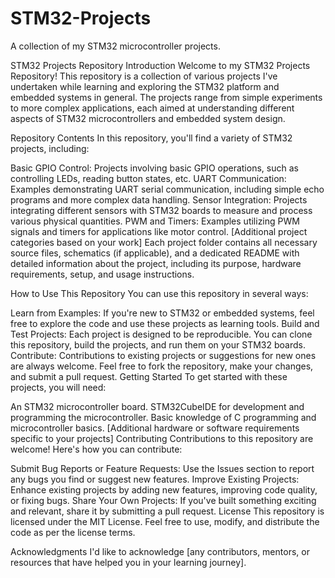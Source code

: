 # STM32-Projects
A collection of my STM32 microcontroller projects.

STM32 Projects Repository
Introduction
Welcome to my STM32 Projects Repository! This repository is a collection of various projects I've undertaken while learning and exploring the STM32 platform and embedded systems in general. The projects range from simple experiments to more complex applications, each aimed at understanding different aspects of STM32 microcontrollers and embedded system design.

Repository Contents
In this repository, you'll find a variety of STM32 projects, including:

Basic GPIO Control: Projects involving basic GPIO operations, such as controlling LEDs, reading button states, etc.
UART Communication: Examples demonstrating UART serial communication, including simple echo programs and more complex data handling.
Sensor Integration: Projects integrating different sensors with STM32 boards to measure and process various physical quantities.
PWM and Timers: Examples utilizing PWM signals and timers for applications like motor control.
[Additional project categories based on your work]
Each project folder contains all necessary source files, schematics (if applicable), and a dedicated README with detailed information about the project, including its purpose, hardware requirements, setup, and usage instructions.

How to Use This Repository
You can use this repository in several ways:

Learn from Examples: If you're new to STM32 or embedded systems, feel free to explore the code and use these projects as learning tools.
Build and Test Projects: Each project is designed to be reproducible. You can clone this repository, build the projects, and run them on your STM32 boards.
Contribute: Contributions to existing projects or suggestions for new ones are always welcome. Feel free to fork the repository, make your changes, and submit a pull request.
Getting Started
To get started with these projects, you will need:

An STM32 microcontroller board.
STM32CubeIDE for development and programming the microcontroller.
Basic knowledge of C programming and microcontroller basics.
[Additional hardware or software requirements specific to your projects]
Contributing
Contributions to this repository are welcome! Here's how you can contribute:

Submit Bug Reports or Feature Requests: Use the Issues section to report any bugs you find or suggest new features.
Improve Existing Projects: Enhance existing projects by adding new features, improving code quality, or fixing bugs.
Share Your Own Projects: If you've built something exciting and relevant, share it by submitting a pull request.
License
This repository is licensed under the MIT License. Feel free to use, modify, and distribute the code as per the license terms.

Acknowledgments
I'd like to acknowledge [any contributors, mentors, or resources that have helped you in your learning journey].
